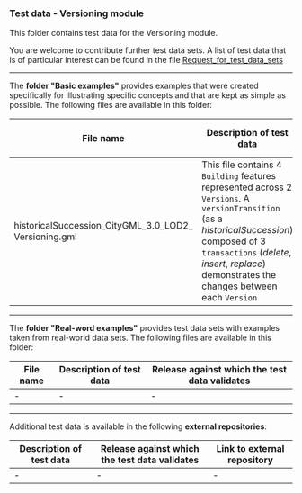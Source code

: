 ### Test data - Versioning module

This folder contains test data for the Versioning module.

You are welcome to contribute further test data sets. A list of test data that is of particular interest can be found in the file [Request_for_test_data_sets](../Versioning/Request_for_test_data_sets.md)

***

The **folder "Basic examples"** provides examples that were created specifically for illustrating specific concepts and that are kept as simple as possible. The following files are available in this folder:

File name | Description of test data | Release against which the test data validates
-------------------------|-----------------------------------------------|-------------------
historicalSuccession_CityGML_3.0_LOD2_<br>Versioning.gml | This file contains 4 `Building` features represented across 2 `Versions`. A `versionTransition` (as a _historicalSuccession_) composed of 3 `transactions` (_delete_, _insert_, _replace_) demonstrates the changes between each `Version` | 3.0.0-draft.2021.12.01.1

***

The **folder "Real-word examples"** provides test data sets with examples taken from real-world data sets. The following files are available in this folder:

File name | Description of test data | Release against which the test data validates
-------------------------|-----------------------------------------------|-------------------
| - | - | -

***

Additional test data is available in the following **external repositories**:

Description of test data | Release against which the test data validates | Link to external repository
-------------------------|-----------------------------------------------|-------------------
| - | - | -
